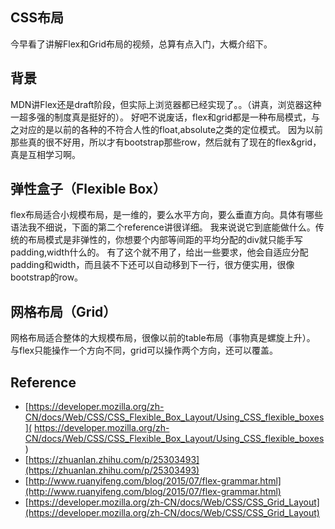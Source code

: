 ## CSS布局
今早看了讲解Flex和Grid布局的视频，总算有点入门，大概介绍下。

## 背景
MDN讲Flex还是draft阶段，但实际上浏览器都已经实现了。。（讲真，浏览器这种一超多强的制度真是挺好的）。
好吧不说废话，flex和grid都是一种布局模式，与之对应的是以前的各种的不符合人性的float,absolute之类的定位模式。
因为以前那些真的很不好用，所以才有bootstrap那些row，然后就有了现在的flex&grid，真是互相学习啊。

## 弹性盒子（Flexible Box）
flex布局适合小规模布局，是一维的，要么水平方向，要么垂直方向。具体有哪些语法我不细说，下面的第二个reference讲很详细。
我来说说它到底能做什么。传统的布局模式是非弹性的，你想要个内部等间距的平均分配的div就只能手写padding,width什么的。
有了这个就不用了，给出一些要求，他会自适应分配padding和width，而且装不下还可以自动移到下一行，很方便实用，很像bootstrap的row。


## 网格布局（Grid）
网格布局适合整体的大规模布局，很像以前的table布局（事物真是螺旋上升）。
与flex只能操作一个方向不同，grid可以操作两个方向，还可以覆盖。



## Reference
- [https://developer.mozilla.org/zh-CN/docs/Web/CSS/CSS_Flexible_Box_Layout/Using_CSS_flexible_boxes](
https://developer.mozilla.org/zh-CN/docs/Web/CSS/CSS_Flexible_Box_Layout/Using_CSS_flexible_boxes)
- [https://zhuanlan.zhihu.com/p/25303493](https://zhuanlan.zhihu.com/p/25303493)
- [http://www.ruanyifeng.com/blog/2015/07/flex-grammar.html](http://www.ruanyifeng.com/blog/2015/07/flex-grammar.html)
- [https://developer.mozilla.org/zh-CN/docs/Web/CSS/CSS_Grid_Layout](https://developer.mozilla.org/zh-CN/docs/Web/CSS/CSS_Grid_Layout)